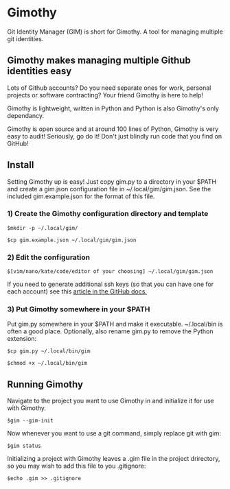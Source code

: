# Gimothy
Git Identity Manager (GIM) is short for Gimothy. A tool for managing multiple git identities.

## Gimothy makes managing multiple Github identities easy

Lots of Github accounts? Do you need separate ones for work, personal projects or software contracting? Your friend Gimothy is here to help!

Gimothy is lightweight, written in Python and Python is also Gimothy's only dependancy. 

Gimothy is open source and at around 100 lines of Python, Gimothy is very easy to audit! Seriously, go do it! Don't just blindly run code that you find on GitHub!

## Install

Setting Gimothy up is easy! Just copy gim.py to a directory in your $PATH and create a gim.json configuration file in ~/.local/gim/gim.json. See the included gim.example.json for the format of this file.

### 1) Create the Gimothy configuration directory and template

`$mkdir -p ~/.local/gim/`

`$cp gim.example.json ~/.local/gim/gim.json`

### 2) Edit the configuration

`$[vim/nano/kate/code/editor of your choosing] ~/.local/gim/gim.json`

If you need to generate additional ssh keys (so that you can have one for each account) see this [article in the GitHub docs.](https://docs.github.com/en/authentication/connecting-to-github-with-ssh/generating-a-new-ssh-key-and-adding-it-to-the-ssh-agent)

### 3) Put Gimothy somewhere in your $PATH

Put gim.py somewhere in your $PATH and make it executable. ~/.local/bin is often a good place. Optionally, also rename gim.py to remove the Python extension:

`$cp gim.py ~/.local/bin/gim`

`$chmod +x ~/.local/bin/gim`

## Running Gimothy

Navigate to the project you want to use Gimothy in and initialize it for use with Gimothy.

`$gim --gim-init`

Now whenever you want to use a git command, simply replace git with gim:

`$gim status`

Initializing a project with Gimothy leaves a .gim file in the project drirectory, so you may wish to add this file to you .gitignore:

`$echo .gim >> .gitignore`